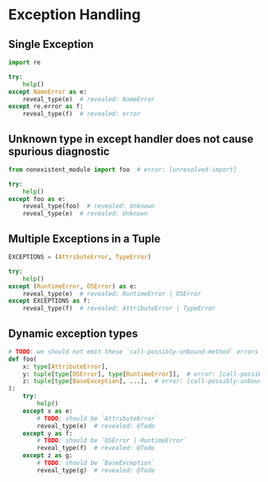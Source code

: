 # Exception Handling

## Single Exception

```py
import re

try:
    help()
except NameError as e:
    reveal_type(e)  # revealed: NameError
except re.error as f:
    reveal_type(f)  # revealed: error
```

## Unknown type in except handler does not cause spurious diagnostic

```py
from nonexistent_module import foo  # error: [unresolved-import]

try:
    help()
except foo as e:
    reveal_type(foo)  # revealed: Unknown
    reveal_type(e)  # revealed: Unknown
```

## Multiple Exceptions in a Tuple

```py
EXCEPTIONS = (AttributeError, TypeError)

try:
    help()
except (RuntimeError, OSError) as e:
    reveal_type(e)  # revealed: RuntimeError | OSError
except EXCEPTIONS as f:
    reveal_type(f)  # revealed: AttributeError | TypeError
```

## Dynamic exception types

```py
# TODO: we should not emit these `call-possibly-unbound-method` errors for `tuple.__class_getitem__`
def foo(
    x: type[AttributeError],
    y: tuple[type[OSError], type[RuntimeError]],  # error: [call-possibly-unbound-method]
    z: tuple[type[BaseException], ...],  # error: [call-possibly-unbound-method]
):
    try:
        help()
    except x as e:
        # TODO: should be `AttributeError`
        reveal_type(e)  # revealed: @Todo
    except y as f:
        # TODO: should be `OSError | RuntimeError`
        reveal_type(f)  # revealed: @Todo
    except z as g:
        # TODO: should be `BaseException`
        reveal_type(g)  # revealed: @Todo
```
